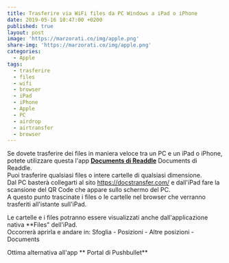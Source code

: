 ```yaml
---
title: Trasferire via WiFi files da PC Windows a iPad o iPhone
date: 2019-05-16 10:47:00 +0200
published: true
layout: post
image: 'https://marzorati.co/img/apple.png'
share-img: 'https://marzorati.co/img/apple.png'
categories:
  - Apple
tags:
  - trasferire
  - files
  - wifi
  - browser
  - iPad
  - iPhone
  - Apple
  - PC
  - airdrop
  - airtransfer
  - browser
---
```

Se dovete trasferire dei files in maniera veloce tra un PC e un iPad o iPhone, potete utilizzare questa l'app **<a href="https://itunes.apple.com/it/app/documents-di-readdle/id364901807?mt=8" target="_blank">Documents di Readdle</a>** Documents di Readdle.   
Puoi trasferire qualsiasi files o intere cartelle di qualsiasi dimensione.   
Dal PC basterà collegarti al sito <a href="https://docstransfer.com/" target="_blank">https://docstransfer.com/</a> e dall'iPad fare la scansione del QR Code che appare sullo schermo del PC.   
A questo punto trascinate i files o le cartelle nel browser che verranno trasferiti all'istante sull'iPad.   

Le cartelle e i files potranno essere visualizzati anche dall'applicazione nativa **Files" dell'iPad.   
Occorrerà aprirla e andare in: Sfoglia - Posizioni - Altre posizioni - Documents   

Ottima alternativa all'app ** Portal di Pushbullet**   
